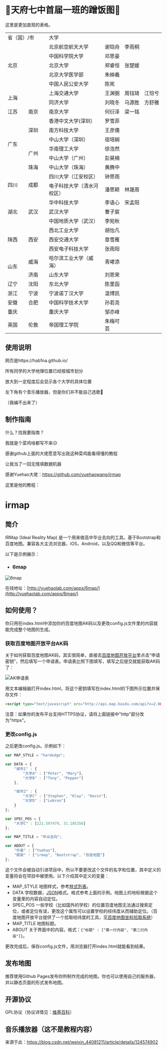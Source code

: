 # 💖天府七中首届一班的蹭饭图💖
这里是更加直观的表格。
<table border="0" cellpadding="0" cellspacing="0" width="511" style="border-collapse:
 collapse;table-layout:fixed;width:380pt">
 <colgroup><col width="65" span="2" style="mso-width-source:userset;mso-width-alt:2201;
 width:48pt">
 <col width="186" style="mso-width-source:userset;mso-width-alt:6348;width:140pt">
 <col width="65" span="3" style="mso-width-source:userset;mso-width-alt:2201;
 width:48pt">
 </colgroup><tbody><tr height="19" style="height:13.9pt">
  <td colspan="2" height="19" class="xl65" width="130" style="height:13.9pt;width:96pt">省（国）/市</td>
  <td class="xl65" width="186" style="border-left:none;width:140pt">大学</td>
  <td colspan="3" class="xl65" width="195" style="border-left:none;width:144pt">　</td>
 </tr>
 <tr height="19" style="height:13.9pt">
  <td colspan="2" rowspan="5" height="95" class="xl67" style="height:69.5pt">北京</td>
  <td class="xl68" style="border-top:none;border-left:none">北京航空航天大学</td>
  <td class="xl69" style="border-top:none;border-left:none">谢铠舟</td>
  <td class="xl69" style="border-top:none;border-left:none">李雨桐</td>
  <td class="xl66" style="border-top:none;border-left:none">　</td>
 </tr>
 <tr height="19" style="height:13.9pt">
  <td height="19" class="xl68" style="height:13.9pt;border-top:none;border-left:
  none">中国科学院大学</td>
  <td class="xl69" style="border-top:none;border-left:none">邓思豪</td>
  <td class="xl66" style="border-top:none;border-left:none">　</td>
  <td class="xl66" style="border-top:none;border-left:none">　</td>
 </tr>
 <tr height="19" style="height:13.9pt">
  <td height="19" class="xl68" style="height:13.9pt;border-top:none;border-left:
  none">北京大学</td>
  <td class="xl69" style="border-top:none;border-left:none">郑睿恒</td>
  <td class="xl69" style="border-top:none;border-left:none">张楚媛</td>
  <td class="xl66" style="border-top:none;border-left:none">　</td>
 </tr>
 <tr height="19" style="height:13.9pt">
  <td height="19" class="xl68" style="height:13.9pt;border-top:none;border-left:
  none">北京大学医学部</td>
  <td class="xl69" style="border-top:none;border-left:none">朱映羲</td>
  <td class="xl66" style="border-top:none;border-left:none">　</td>
  <td class="xl66" style="border-top:none;border-left:none">　</td>
 </tr>
 <tr height="19" style="height:13.9pt">
  <td height="19" class="xl68" style="height:13.9pt;border-top:none;border-left:
  none">中国人民公安大学</td>
  <td class="xl69" style="border-top:none;border-left:none">陈宪</td>
  <td class="xl66" style="border-top:none;border-left:none">　</td>
  <td class="xl66" style="border-top:none;border-left:none">　</td>
 </tr>
 <tr height="19" style="height:13.9pt">
  <td colspan="2" rowspan="2" height="38" class="xl67" style="height:27.8pt">上海</td>
  <td class="xl68" style="border-top:none;border-left:none">上海交通大学</td>
  <td class="xl69" style="border-top:none;border-left:none">王渊弼</td>
  <td class="xl69" style="border-top:none;border-left:none">周钰琦</td>
  <td class="xl69" style="border-top:none;border-left:none">江恺兮</td>
 </tr>
 <tr height="19" style="height:13.9pt">
  <td height="19" class="xl68" style="height:13.9pt;border-top:none;border-left:
  none">同济大学</td>
  <td class="xl69" style="border-top:none;border-left:none">刘晓冬</td>
  <td class="xl69" style="border-top:none;border-left:none">马源胜</td>
  <td class="xl69" style="border-top:none;border-left:none">方舒雅</td>
 </tr>
 <tr height="19" style="height:13.9pt">
  <td height="19" class="xl65" style="height:13.9pt;border-top:none">江苏</td>
  <td class="xl65" style="border-top:none;border-left:none">南京</td>
  <td class="xl68" style="border-top:none;border-left:none">南京大学</td>
  <td class="xl69" style="border-top:none;border-left:none">何衍泽</td>
  <td class="xl69" style="border-top:none;border-left:none">梁一铭</td>
  <td class="xl66" style="border-top:none;border-left:none">　</td>
 </tr>
 <tr height="19" style="height:13.9pt">
  <td rowspan="6" height="114" class="xl65" style="height:83.4pt;border-top:none">广东</td>
  <td rowspan="3" class="xl65" style="border-top:none">深圳</td>
  <td class="xl68" style="border-top:none;border-left:none">香港中文大学(深圳）</td>
  <td class="xl69" style="border-top:none;border-left:none">罗雪菲</td>
  <td class="xl66" style="border-top:none;border-left:none">　</td>
  <td class="xl66" style="border-top:none;border-left:none">　</td>
 </tr>
 <tr height="19" style="height:13.9pt">
  <td height="19" class="xl68" style="height:13.9pt;border-top:none;border-left:
  none">南方科技大学</td>
  <td class="xl69" style="border-top:none;border-left:none">王彦儒</td>
  <td class="xl69" style="border-top:none;border-left:none">　</td>
  <td class="xl66" style="border-top:none;border-left:none">　</td>
 </tr>
 <tr height="19" style="height:13.9pt">
  <td height="19" class="xl68" style="height:13.9pt;border-top:none;border-left:
  none">中山大学（深圳）</td>
  <td class="xl69" style="border-top:none;border-left:none">宿培娴</td>
  <td class="xl66" style="border-top:none;border-left:none">　</td>
  <td class="xl66" style="border-top:none;border-left:none">　</td>
 </tr>
 <tr height="19" style="height:13.9pt">
  <td rowspan="2" height="38" class="xl65" style="height:27.8pt;border-top:none">广州</td>
  <td class="xl68" style="border-top:none;border-left:none">华南理工大学</td>
  <td class="xl69" style="border-top:none;border-left:none">徐浩然</td>
  <td class="xl66" style="border-top:none;border-left:none">　</td>
  <td class="xl66" style="border-top:none;border-left:none">　</td>
 </tr>
 <tr height="19" style="height:13.9pt">
  <td height="19" class="xl68" style="height:13.9pt;border-top:none;border-left:
  none">中山大学（广州）</td>
  <td class="xl69" style="border-top:none;border-left:none">彭昊楠</td>
  <td class="xl66" style="border-top:none;border-left:none">　</td>
  <td class="xl66" style="border-top:none;border-left:none">　</td>
 </tr>
 <tr height="19" style="height:13.9pt">
  <td height="19" class="xl65" style="height:13.9pt;border-top:none;border-left:
  none">珠海</td>
  <td class="xl68" style="border-top:none;border-left:none">中山大学（珠海）</td>
  <td class="xl69" style="border-top:none;border-left:none">黄腾中</td>
  <td class="xl66" style="border-top:none;border-left:none">　</td>
  <td class="xl66" style="border-top:none;border-left:none">　</td>
 </tr>
 <tr height="19" style="height:13.9pt">
  <td rowspan="2" height="38" class="xl65" style="height:27.8pt;border-top:none">四川</td>
  <td rowspan="2" class="xl67" style="border-top:none">成都</td>
  <td class="xl68" style="border-top:none;border-left:none">四川大学（江安校区）</td>
  <td class="xl69" style="border-top:none;border-left:none">钟思雨</td>
  <td class="xl66" style="border-top:none;border-left:none">　</td>
  <td class="xl66" style="border-top:none;border-left:none">　</td>
 </tr>
 <tr height="19" style="height:13.9pt">
  <td height="19" class="xl68" style="height:13.9pt;border-top:none;border-left:
  none">电子科技大学（清水河校区）</span></td>
  <td class="xl69" style="border-top:none;border-left:none">潘思颖</td>
  <td class="xl69" style="border-top:none;border-left:none">林晟周</td>
  <td class="xl66" style="border-top:none;border-left:none">　</td>
 </tr>
 <tr height="19" style="height:13.9pt">
  <td rowspan="3" height="57" class="xl65" style="height:41.7pt;border-top:none">湖北</td>
  <td rowspan="3" class="xl65" style="border-top:none">武汉</td>
  <td class="xl68" style="border-top:none;border-left:none">华中科技大学</td>
  <td class="xl69" style="border-top:none;border-left:none">李语心</td>
  <td class="xl69" style="border-top:none;border-left:none">宋孟阳</td>
  <td class="xl66" style="border-top:none;border-left:none">　</td>
 </tr>
 <tr height="19" style="height:13.9pt">
  <td height="19" class="xl68" style="height:13.9pt;border-top:none;border-left:
  none">武汉大学</td>
  <td class="xl69" style="border-top:none;border-left:none">曹子宸</td>
  <td class="xl66" style="border-top:none;border-left:none">　</td>
  <td class="xl66" style="border-top:none;border-left:none">　</td>
 </tr>
 <tr height="19" style="height:13.9pt">
  <td height="19" class="xl68" style="height:13.9pt;border-top:none;border-left:
  none">中国地质大学（武汉）</td>
  <td class="xl69" style="border-top:none;border-left:none">李宛秋</td>
  <td class="xl66" style="border-top:none;border-left:none">　</td>
  <td class="xl66" style="border-top:none;border-left:none">　</td>
 </tr>
 <tr height="19" style="height:13.9pt">
  <td rowspan="3" height="57" class="xl65" style="height:41.7pt;border-top:none">陕西</td>
  <td rowspan="3" class="xl65" style="border-top:none">西安</td>
  <td class="xl68" style="border-top:none;border-left:none">西北工业大学</td>
  <td class="xl69" style="border-top:none;border-left:none">胡怡凡</td>
  <td class="xl66" style="border-top:none;border-left:none">　</td>
  <td class="xl66" style="border-top:none;border-left:none">　</td>
 </tr>
 <tr height="19" style="height:13.9pt">
  <td height="19" class="xl68" style="height:13.9pt;border-top:none;border-left:
  none">西安交通大学</td>
  <td class="xl69" style="border-top:none;border-left:none">章雪雁</td>
  <td class="xl66" style="border-top:none;border-left:none">　</td>
  <td class="xl66" style="border-top:none;border-left:none">　</td>
 </tr>
 <tr height="19" style="height:13.9pt">
  <td height="19" class="xl68" style="height:13.9pt;border-top:none;border-left:
  none">西安电子科技大学</td>
  <td class="xl69" style="border-top:none;border-left:none">张雨阳</td>
  <td class="xl66" style="border-top:none;border-left:none">　</td>
  <td class="xl66" style="border-top:none;border-left:none">　</td>
 </tr>
 <tr height="19" style="height:13.9pt">
  <td rowspan="2" height="38" class="xl65" style="height:27.8pt;border-top:none">山东</td>
  <td class="xl65" style="border-top:none;border-left:none">威海</td>
  <td class="xl68" style="border-top:none;border-left:none">哈尔滨工业大学（威海）</td>
  <td class="xl69" style="border-top:none;border-left:none">青哮添</td>
  <td class="xl66" style="border-top:none;border-left:none">　</td>
  <td class="xl66" style="border-top:none;border-left:none">　</td>
 </tr>
 <tr height="19" style="height:13.9pt">
  <td height="19" class="xl65" style="height:13.9pt;border-top:none;border-left:
  none">济南</td>
  <td class="xl68" style="border-top:none;border-left:none">山东大学</td>
  <td class="xl69" style="border-top:none;border-left:none">刘恩荣</td>
  <td class="xl66" style="border-top:none;border-left:none">　</td>
  <td class="xl66" style="border-top:none;border-left:none">　</td>
 </tr>
 <tr height="19" style="height:13.9pt">
  <td height="19" class="xl65" style="height:13.9pt;border-top:none">辽宁</td>
  <td class="xl65" style="border-top:none;border-left:none">沈阳</td>
  <td class="xl68" style="border-top:none;border-left:none">东北大学</td>
  <td class="xl69" style="border-top:none;border-left:none">陈里函</td>
  <td class="xl66" style="border-top:none;border-left:none">　</td>
  <td class="xl66" style="border-top:none;border-left:none">　</td>
 </tr>
 <tr height="19" style="height:13.9pt">
  <td height="19" class="xl65" style="height:13.9pt;border-top:none">浙江</td>
  <td class="xl65" style="border-top:none;border-left:none">宁波</td>
  <td class="xl68" style="border-top:none;border-left:none">宁波诺丁汉大学</td>
  <td class="xl69" style="border-top:none;border-left:none">温博凯</td>
  <td class="xl66" style="border-top:none;border-left:none">　</td>
  <td class="xl66" style="border-top:none;border-left:none">　</td>
 </tr>
 <tr height="19" style="height:13.9pt">
  <td height="19" class="xl65" style="height:13.9pt;border-top:none">安徽</td>
  <td class="xl65" style="border-top:none;border-left:none">合肥</td>
  <td class="xl68" style="border-top:none;border-left:none">中国科学技术大学</td>
  <td class="xl69" style="border-top:none;border-left:none">孙若尧</td>
  <td class="xl66" style="border-top:none;border-left:none">　</td>
  <td class="xl66" style="border-top:none;border-left:none">　</td>
 </tr>
 <tr height="19" style="height:13.9pt">
  <td colspan="2" height="19" class="xl65" style="height:13.9pt">重庆</td>
  <td class="xl68" style="border-top:none;border-left:none">重庆大学</td>
  <td class="xl69" style="border-top:none;border-left:none">邹亦峰</td>
  <td class="xl66" style="border-top:none;border-left:none">　</td>
  <td class="xl66" style="border-top:none;border-left:none">　</td>
 </tr>
 <tr height="19" style="height:13.9pt">
  <td height="19" class="xl65" style="height:13.9pt;border-top:none">英国</td>
  <td class="xl65" style="border-top:none;border-left:none">伦敦</td>
  <td class="xl68" style="border-top:none;border-left:none">帝国理工学院</td>
  <td class="xl69" style="border-top:none;border-left:none">朱梅可芸</td>
  <td class="xl66" style="border-top:none;border-left:none">　</td>
  <td class="xl66" style="border-top:none;border-left:none">　</td>
 </tr>
 <!--[endif]-->
</tbody></table>

## 使用说明
网页是https://hab1na.github.io/

所有同学的大学地理位置已经按城市划分

放大到一定程度后会显示各个大学的具体位置

左下角有个音乐播放器，但是你们并不能自己选歌🤣

（我编不出来了）


## 制作指南

什么？找我要指南？

我就是个菜鸡啥都写不来😥

感谢github上面的大佬愿意写出我这种菜鸡能看得懂的教程

让我当了一回无情填数据机器


感谢Yuehao大佬：https://github.com/yuehaowang/irmap

这里是他的教程：

# irmap

## 简介

IRMap (Ideal Reality Map) 是一个用来做高中毕业去向的工具。基于Bootstrap和百度地图。兼容各大主流浏览器，iOS，Android，以及QQ和微信等平台。

以下是示例展示：

- ### 6map

![6map](screenshots/6map.png)

在线地址：[http://yuehaolab.com/apps/6map/](http://yuehaolab.com/apps/6map/)


## 如何使用？

你只用在index.html中添加你的百度地图AK码以及更改config.js文件里的内容就能完成整个地图的生成。

### 获取百度地图开放平台AK码

关于如何获取百度地图AK码，其实很简单，直接去[百度地图开放平台](http://lbsyun.baidu.com/)里点击“申请密钥”，然后填写一个申请表。申请表比照下图填写，填写之后提交就能获取AK码了：

![AK申请表](screenshots/baidu_ak_form.png)

用文本编辑器打开index.html，将这个密钥填写在index.html的下图所示位置并保存文件：

```html
<script type="text/javascript" src="http://api.map.baidu.com/api?v=2.0&ak=亲，密钥填这里"></script>
```

注意：如果你的发布平台支持HTTPS协议，请将上面链接中"http"部分改为"https"。

### 更改config.js

之后更改config.js。示例如下：

```javascript
var MAP_STYLE = "hardedge";

var DATA = {
	"城市1" : {
		"大学A" : ["Peter", "Mary"],
		"大学B" : ["Tony", "Pepper"]
	},

	"城市2" : {
		"大学C" : ["Stephen", "Klay", "Kevin"],
		"大学D" : ["Lebron"]
	}
};

var SPEC_POS = {
	"大学C" : [121.597479, 31.185356]
};

var MAP_TITLE = "毕业去向";

var ABOUT = {
	"作者" : ["Yuehao"],
	"框架" : ["irmap", "Bootstrap", "百度地图"]
};
```

这个文件会被自动引进项目中，所以不要更改这个文件的名字和位置，其中定义的变量将会在项目中被使用。以下介绍其中定义的变量：

- MAP_STYLE 地图样式，参考[样式列表](http://developer.baidu.com/map/custom/list.htm)。
- DATA 学校数据，[JSON](http://www.json.org/json-zh.html)格式。格式参考上面的示例。地图上的地标根据这个变量里的内容自动定位。
- SPEC_POS 一些学校（比如国外的学校）的位置百度地图无法通过搜索定位，或者定位有误，更改这个属性可以设置学校的经纬度从而辅助定位。（百度地图开放平台提供了一个拾取经纬度的工具，见[百度地图坐标拾取系统](http://api.map.baidu.com/lbsapi/getpoint/index.html)）
- MAP_TITLE 地图标题。
- ABOUT 关于界面中的内容。格式：`{"标题" : ["第一行内容", "第二行内容"]}`。

更改完成后，保存config.js文件，用浏览器打开index.html就能看到结果。

## 发布地图

推荐使用Github Pages发布你所制作完成的地图。你也可以使用自己的服务器，并以静态页面的形式发布地图。

## 开源协议

GPL协议（协议详情见：[维基百科](https://en.wikipedia.org/wiki/GNU_General_Public_License)）

## 音乐播放器（这不是教程内容）

来源于此：https://blog.csdn.net/weixin_44081211/article/details/124574902
